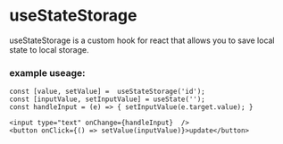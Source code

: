 # useStateStorage

useStateStorage is a custom hook for react that allows you to save local state to local storage.


### example useage:

```
const [value, setValue] =  useStateStorage('id');
const [inputValue, setInputValue] = useState('');
const handleInput = (e) => { setInputValue(e.target.value); }

<input type="text" onChange={handleInput}  />
<button onClick={() => setValue(inputValue)}>update</button>
```

